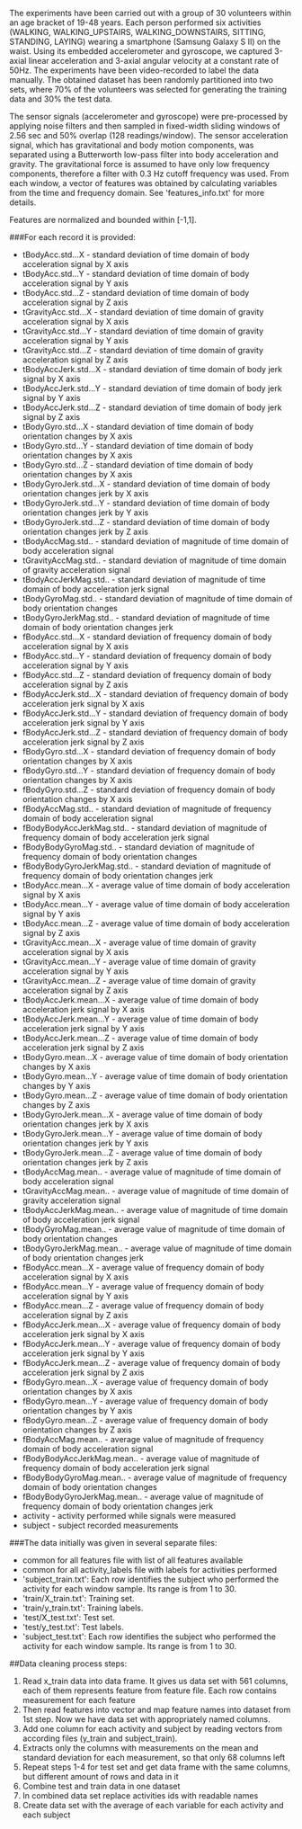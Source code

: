 The experiments have been carried out with a group of 30 volunteers within an age bracket of 19-48 years. Each person performed six activities (WALKING, WALKING_UPSTAIRS, WALKING_DOWNSTAIRS, SITTING, STANDING, LAYING) wearing a smartphone (Samsung Galaxy S II) on the waist. Using its embedded accelerometer and gyroscope, we captured 3-axial linear acceleration and 3-axial angular velocity at a constant rate of 50Hz. The experiments have been video-recorded to label the data manually. The obtained dataset has been randomly partitioned into two sets, where 70% of the volunteers was selected for generating the training data and 30% the test data. 

The sensor signals (accelerometer and gyroscope) were pre-processed by applying noise filters and then sampled in fixed-width sliding windows of 2.56 sec and 50% overlap (128 readings/window). The sensor acceleration signal, which has gravitational and body motion components, was separated using a Butterworth low-pass filter into body acceleration and gravity. The gravitational force is assumed to have only low frequency components, therefore a filter with 0.3 Hz cutoff frequency was used. From each window, a vector of features was obtained by calculating variables from the time and frequency domain. See 'features_info.txt' for more details. 

Features are normalized and bounded within [-1,1].

###For each record it is provided:

- tBodyAcc.std...X - standard deviation of time domain of body acceleration signal by X axis
- tBodyAcc.std...Y - standard deviation of time domain of body acceleration signal by Y axis
- tBodyAcc.std...Z - standard deviation of time domain of body acceleration signal by Z axis
- tGravityAcc.std...X - standard deviation of time domain of gravity acceleration signal by X axis
- tGravityAcc.std...Y - standard deviation of time domain of gravity acceleration signal by Y axis
- tGravityAcc.std...Z - standard deviation of time domain of gravity acceleration signal by Z axis
- tBodyAccJerk.std...X - standard deviation of time domain of body jerk signal by X axis
- tBodyAccJerk.std...Y - standard deviation of time domain of body jerk signal by Y axis
- tBodyAccJerk.std...Z - standard deviation of time domain of body jerk signal by Z axis
- tBodyGyro.std...X - standard deviation of time domain of body orientation changes by X axis
- tBodyGyro.std...Y - standard deviation of time domain of body orientation changes by X axis
- tBodyGyro.std...Z - standard deviation of time domain of body orientation changes by X axis
- tBodyGyroJerk.std...X - standard deviation of time domain of body orientation changes jerk by X axis
- tBodyGyroJerk.std...Y - standard deviation of time domain of body orientation changes jerk by Y axis
- tBodyGyroJerk.std...Z - standard deviation of time domain of body orientation changes jerk by Z axis
- tBodyAccMag.std.. - standard deviation of magnitude of time domain of body acceleration signal
- tGravityAccMag.std.. - standard deviation of magnitude of time domain of gravity acceleration signal
- tBodyAccJerkMag.std.. - standard deviation of magnitude of time domain of body acceleration jerk signal
- tBodyGyroMag.std.. - standard deviation of magnitude of time domain of body orientation changes
- tBodyGyroJerkMag.std.. - standard deviation of magnitude of time domain of body orientation changes jerk
- fBodyAcc.std...X - standard deviation of frequency domain of body acceleration signal by X axis
- fBodyAcc.std...Y - standard deviation of frequency domain of body acceleration signal by Y axis
- fBodyAcc.std...Z - standard deviation of frequency domain of body acceleration signal by Z axis
- fBodyAccJerk.std...X - standard deviation of frequency domain of body acceleration jerk signal by X axis
- fBodyAccJerk.std...Y - standard deviation of frequency domain of body acceleration jerk signal by Y axis
- fBodyAccJerk.std...Z - standard deviation of frequency domain of body acceleration jerk signal by Z axis
- fBodyGyro.std...X - standard deviation of frequency domain of body orientation changes by X axis
- fBodyGyro.std...Y - standard deviation of frequency domain of body orientation changes by X axis
- fBodyGyro.std...Z - standard deviation of frequency domain of body orientation changes by X axis
- fBodyAccMag.std.. - standard deviation of magnitude of frequency domain of body acceleration signal
- fBodyBodyAccJerkMag.std.. - standard deviation of magnitude of frequency domain of body acceleration jerk signal
- fBodyBodyGyroMag.std.. - standard deviation of magnitude of frequency domain of body orientation changes
- fBodyBodyGyroJerkMag.std.. - standard deviation of magnitude of frequency domain of body orientation changes jerk
- tBodyAcc.mean...X - average value of time domain of body acceleration signal by X axis
- tBodyAcc.mean...Y - average value of time domain of body acceleration signal by Y axis
- tBodyAcc.mean...Z - average value of time domain of body acceleration signal by Z axis
- tGravityAcc.mean...X - average value of time domain of gravity acceleration signal by X axis
- tGravityAcc.mean...Y - average value of time domain of gravity acceleration signal by Y axis
- tGravityAcc.mean...Z - average value of time domain of gravity acceleration signal by Z axis
- tBodyAccJerk.mean...X - average value of time domain of body acceleration jerk signal by X axis
- tBodyAccJerk.mean...Y - average value of time domain of body acceleration jerk signal by Y axis
- tBodyAccJerk.mean...Z - average value of time domain of body acceleration jerk signal by Z axis
- tBodyGyro.mean...X - average value of time domain of body orientation changes by X axis
- tBodyGyro.mean...Y - average value of time domain of body orientation changes by Y axis
- tBodyGyro.mean...Z - average value of time domain of body orientation changes by Z axis
- tBodyGyroJerk.mean...X - average value of time domain of body orientation changes jerk by X axis
- tBodyGyroJerk.mean...Y - average value of time domain of body orientation changes jerk by Y axis
- tBodyGyroJerk.mean...Z - average value of time domain of body orientation changes jerk by Z axis
- tBodyAccMag.mean.. - average value of magnitude of time domain of body acceleration signal
- tGravityAccMag.mean.. - average value of magnitude of time domain of gravity acceleration signal
- tBodyAccJerkMag.mean.. - average value of magnitude of time domain of body acceleration jerk signal
- tBodyGyroMag.mean.. - average value of magnitude of time domain of body orientation changes
- tBodyGyroJerkMag.mean.. - average value of magnitude of time domain of body orientation changes jerk
- fBodyAcc.mean...X - average value of frequency domain of body acceleration signal by X axis
- fBodyAcc.mean...Y - average value of frequency domain of body acceleration signal by Y axis
- fBodyAcc.mean...Z - average value of frequency domain of body acceleration signal by Z axis
- fBodyAccJerk.mean...X - average value of frequency domain of body acceleration jerk signal by X axis
- fBodyAccJerk.mean...Y - average value of frequency domain of body acceleration jerk signal by Y axis
- fBodyAccJerk.mean...Z - average value of frequency domain of body acceleration jerk signal by Z axis
- fBodyGyro.mean...X - average value of frequency domain of body orientation changes by X axis
- fBodyGyro.mean...Y - average value of frequency domain of body orientation changes by Y axis
- fBodyGyro.mean...Z - average value of frequency domain of body orientation changes by Z axis
- fBodyAccMag.mean.. - average value of magnitude of frequency domain of body acceleration signal
- fBodyBodyAccJerkMag.mean.. - average value of magnitude of frequency domain of body acceleration jerk signal
- fBodyBodyGyroMag.mean.. - average value of magnitude of frequency domain of body orientation changes
- fBodyBodyGyroJerkMag.mean.. - average value of magnitude of frequency domain of body orientation changes jerk
- activity - activity performed while signals were measured
- subject - subject recorded measurements

###The data initially was given in several separate files: 
- common for all features file with list of all features available
- common for all activity_labels file with labels for activities performed
- 'subject_train.txt': Each row identifies the subject who performed the activity for each window sample. Its range is from 1 to 30. 
- 'train/X_train.txt': Training set.
- 'train/y_train.txt': Training labels.
- 'test/X_test.txt': Test set.
- 'test/y_test.txt': Test labels.
- 'subject_test.txt': Each row identifies the subject who performed the activity for each window sample. Its range is from 1 to 30. 

##Data cleaning process steps:

1. Read x_train data into data frame. It gives us data set with 561 columns, each of them represents feature from feature file. Each row contains measurement for each feature
2. Then read features into vector and map feature names into dataset from 1st step. Now we have data set with appropriately named columns.
3. Add one column for each activity and subject by reading vectors from according files (y_train and subject_train).
4. Extracts only the columns with measurements on the mean and standard deviation for each measurement, so that only 68 columns left
5. Repeat steps 1-4 for test set and get data frame with the same columns, but different amount of rows and data in it
6. Combine test and train data in one dataset
7. In combined data set replace activities ids with readable names
8. Create data set with the average of each variable for each activity and each subject